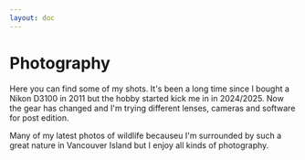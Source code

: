 ```yaml
---
layout: doc
---
```


# Photography

Here you can find some of my shots. It's been a long time since I bought a Nikon D3100 in 2011 but the hobby started kick me in in 2024/2025. Now the gear has changed and I'm trying different lenses, cameras and software for post edition.

Many of my latest photos of wildlife becauseu I'm surrounded by such a great nature in Vancouver Island but I enjoy all kinds of photography.

<AllPhotosGallery />

<!-- <div v-for="article in photography" :key="article.path">
  <h2><a :href="`${constants.baseUrl}${article.path}`" v-html="article.titleHtml"></a></h2>
  <div v-html="article.excerptHtml"></div>
  <p style="text-align: right"><a :href="`${constants.baseUrl}${article.path}`">Read more</a></p>
  <strong>{{ article.author }}</strong> ({{ transformDate(article.updated) }})
</div> -->

<script setup>
import data from '../../data.json'
import constants from '../../.vitepress/constants.js'

// sort photography
const photography = (data['photography'] || []).sort(
  (a, b) => new Date(b.updated) - new Date(a.updated)
)

const transformDate = (date) =>
  new Date(date).toLocaleDateString('en-US', {
    year: 'numeric',
    month: 'long',
    day: 'numeric'
  })
</script>
